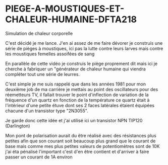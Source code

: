 # PIEGE-A-MOUSTIQUES-ET-CHALEUR-HUMAINE-DFTA218
Simulation de chaleur corporelle

C'est décidé je me lance. J'en ai assez de me faire dévorer je construis une série de pièges à moustiques, ici pas la lutte contre leurs larves mais contre les moustiques femelles assoifées de sang

En parallèle de cette vidéo je construis le piège proprement dit mais ici je cherche à fabriquer un "générateur de chaleur humaine qui viendra compléter tout une série de leurres.

C'est simple je me suis rappelé que dans les années 1981 pour mon deuxième job de ma carrière je mettais au point des oscillateurs pour des réemetteurs TV, il fallait trouver le point d'inflection de variation de la fréquence d'un quartz en fonction de la température ce quartz était à l'intérieur d'une petite étuve dont ses 2 faces latérales étaient équipées chacune d'un transistor type "2N3055".

Je garde donc cette idée et j'ai utilisé ici un transistor NPN TIP120 (Darlington)

Mon pont de polarisation aurait du être réalisé avec des résistances plus petites afin que son courant soit beaucoup plus grand que le courant de base mais comme mes plus petites valeurs de potentiomètres sont de 10K j'ai éta pénalisé l'important c'est d'en être contient et d'arriver à faire passer un courant de 1A environ
